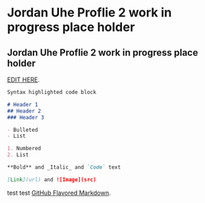# Jordan Uhe Proflie 2 work in progress place holder
## Jordan Uhe Proflie 2 work in progress place holder

[EDIT HERE](https://github.com/Jordan-Uhe/Proflie/edit/main/README.md).


```markdown
Syntax highlighted code block

# Header 1
## Header 2
### Header 3

- Bulleted
- List

1. Numbered
2. List

**Bold** and _Italic_ and `Code` text

[Link](url) and ![Image](src)
```
test test
[GitHub Flavored Markdown](https://guides.github.com/features/mastering-markdown/).

